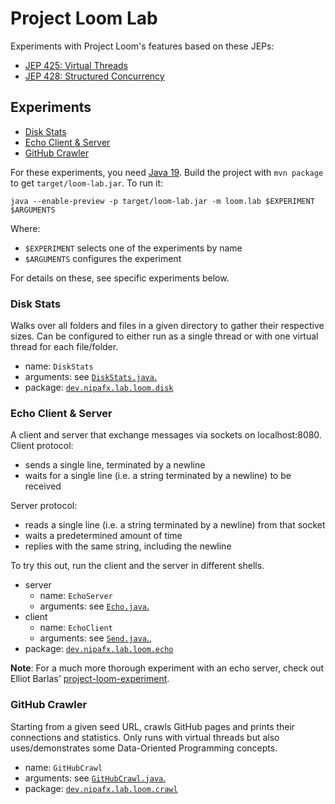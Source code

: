 # Project Loom Lab

Experiments with Project Loom's features based on these JEPs:

* [JEP 425: Virtual Threads](https://openjdk.org/jeps/425)
* [JEP 428: Structured Concurrency](https://openjdk.org/jeps/428)

## Experiments

* [Disk Stats](#disk-stats)
* [Echo Client & Server](#echo-client--server)
* [GitHub Crawler](#github-crawler)

For these experiments, you need [Java 19](https://jdk.java.net/19/).
Build the project with `mvn package` to get `target/loom-lab.jar`.
To run it:

```
java --enable-preview -p target/loom-lab.jar -m loom.lab $EXPERIMENT $ARGUMENTS
```

Where:

* `$EXPERIMENT` selects one of the experiments by name
* `$ARGUMENTS` configures the experiment

For details on these, see specific experiments below.

### Disk Stats

Walks over all folders and files in a given directory to gather their respective sizes.
Can be configured to either run as a single thread or with one virtual thread for each file/folder.

* name: `DiskStats`
* arguments: see [`DiskStats.java`.](src/main/java/dev/nipafx/lab/loom/disk/DiskStats.java)
* package: [`dev.nipafx.lab.loom.disk`](src/main/java/dev/nipafx/lab/loom/disk)

### Echo Client & Server

A client and server that exchange messages via sockets on localhost:8080.
Client protocol:

* sends a single line, terminated by a newline
* waits for a single line (i.e. a string terminated by a newline) to be received

Server protocol:

* reads a single line (i.e. a string terminated by a newline) from that socket
* waits a predetermined amount of time
* replies with the same string, including the newline

To try this out, run the client and the server in different shells.

* server
	* name: `EchoServer`
	* arguments: see [`Echo.java`.](src/main/java/dev/nipafx/lab/loom/echo/server/Echo.java)
* client
    * name: `EchoClient`
    * arguments: see [`Send.java`.](src/main/java/dev/nipafx/lab/loom/echo/client/Send.java), 
* package: [`dev.nipafx.lab.loom.echo`](src/main/java/dev/nipafx/lab/loom/echo)

**Note**:
For a much more thorough experiment with an echo server, check out Elliot Barlas' [project-loom-experiment](https://github.com/ebarlas/project-loom-experiment).

### GitHub Crawler

Starting from a given seed URL, crawls GitHub pages and prints their connections and statistics.
Only runs with virtual threads but also uses/demonstrates some Data-Oriented Programming concepts.

* name: `GitHubCrawl`
* arguments: see [`GitHubCrawl.java`.](src/main/java/dev/nipafx/lab/loom/crawl/GitHubCrawl.java)
* package: [`dev.nipafx.lab.loom.crawl`](src/main/java/dev/nipafx/lab/loom/crawl)
